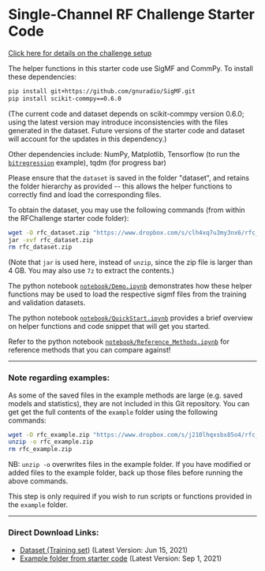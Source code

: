# Single-Channel RF Challenge Starter Code

[Click here for details on the challenge setup](https://rfchallenge.mit.edu/wp-content/uploads/2021/08/Challenge1_pdf_detailed_description.pdf)

The helper functions in this starter code use SigMF and CommPy. To install these dependencies:
```bash
pip install git+https://github.com/gnuradio/SigMF.git
pip install scikit-commpy==0.6.0
```
(The current code and dataset depends on scikit-commpy version 0.6.0; using the latest version may introduce inconsistencies with the files generated in the dataset. Future versions of the starter code and dataset will account for the updates in this dependency.)

Other dependencies include: NumPy, Matplotlib, Tensorflow (to run the [`bitregression`](https://github.com/RFChallenge/rfchallenge_singlechannel_starter/tree/main/example/demod_bitregression) example), tqdm (for progress bar)  

Please ensure that the `dataset` is saved in the folder "dataset", and retains the folder hierarchy as provided -- this allows the helper functions to correctly find and load the corresponding files.

To obtain the dataset, you may use the following commands (from within the RFChallenge starter code folder):
```bash
wget -O rfc_dataset.zip "https://www.dropbox.com/s/clh4xq7u3my3nx6/rfc_dataset.zip?dl=0"
jar -xvf rfc_dataset.zip
rm rfc_dataset.zip
```
(Note that `jar` is used here, instead of `unzip`, since the zip file is larger than 4 GB. You may also use `7z` to extract the contents.)


The python notebook [`notebook/Demo.ipynb`](https://github.com/RFChallenge/rfchallenge_singlechannel_starter/blob/main/notebook/Demo.ipynb) demonstrates how these helper functions may be used to load the respective sigmf files from the training and validation datasets.

The python notebook [`notebook/QuickStart.ipynb`](https://github.com/RFChallenge/rfchallenge_singlechannel_starter/blob/main/notebook/QuickStart.ipynb) provides a brief overview on helper functions and code snippet that will get you started.

Refer to the python notebook [`notebook/Reference_Methods.ipynb`](https://github.com/RFChallenge/rfchallenge_singlechannel_starter/blob/main/notebook/Reference_Methods.ipynb) for reference methods that you can compare against!

---

### Note regarding examples:
As some of the saved files in the example methods are large (e.g. saved models and statistics), they are not included in this Git repository. 
You can get get the full contents of the `example` folder using the following commands:
```bash
wget -O rfc_example.zip "https://www.dropbox.com/s/j210lhqxsbx85o4/rfc_example.zip?dl=0"
unzip -o rfc_example.zip
rm rfc_example.zip
```
NB: `unzip -o` overwrites files in the example folder. If you have modified or added files to the example folder, back up those files before running the above commands.

This step is only required if you wish to run scripts or functions provided in the `example` folder.

---
### Direct Download Links:
* [Dataset (Training set)](https://www.dropbox.com/s/clh4xq7u3my3nx6/rfc_dataset.zip?dl=0) (Latest Version: Jun 15, 2021)
* [Example folder from starter code](https://www.dropbox.com/s/j210lhqxsbx85o4/rfc_example.zip?dl=0) (Latest Version: Sep 1, 2021)
